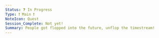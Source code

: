 ```yaml
---
Status: ❓ In Progress
Type: ❗ Main ❗
NoteIcon: Quest
Session_Complete: Not yet!
Summary: People got flopped into the future, unflop the timestream!
---
```

